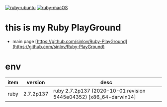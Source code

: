 [![ruby-ubuntu](https://github.com/sinlov/Ruby-PlayGround/workflows/ruby-ubuntu/badge.svg?branch=master)](https://github.com/sinlov/Ruby-PlayGround/actions)
[![ruby-macOS](https://github.com/sinlov/Ruby-PlayGround/workflows/ruby-macOS/badge.svg?branch=master)](https://github.com/sinlov/Ruby-PlayGround/actions)

# this is my Ruby PlayGround

- main page [https://github.com/sinlov/Ruby-PlayGround](https://github.com/sinlov/Ruby-PlayGround)

# env

|item|version|desc|
|---|---|---|
|ruby| 2.7.2p137 | ruby 2.7.2p137 (2020-10-01 revision 5445e04352) [x86_64-darwin14]|
